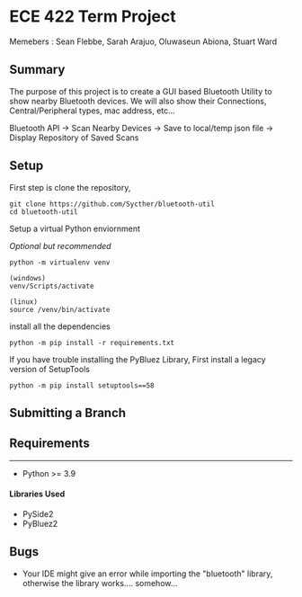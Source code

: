 # ECE 422 Term Project
Memebers : Sean Flebbe, Sarah Arajuo, Oluwaseun Abiona, Stuart Ward
## Summary
The purpose of this project is to create a GUI based Bluetooth Utility to show nearby Bluetooth devices. We will also show their Connections, Central/Peripheral types, mac address, etc...

Bluetooth API -> Scan Nearby Devices -> Save to local/temp json file -> Display Repository of Saved Scans


## Setup

First step is clone the repository,

    git clone https://github.com/Sycther/bluetooth-util
    cd bluetooth-util

Setup a virtual Python enviornment

*Optional but recommended*

    python -m virtualenv venv

    (windows) 
    venv/Scripts/activate

    (linux)
    source /venv/bin/activate

install all the dependencies

    python -m pip install -r requirements.txt


If you have trouble installing the PyBluez Library, First install a legacy version of SetupTools

    python -m pip install setuptools==58

## Submitting a Branch

## Requirements
----
- Python >= 3.9

#### Libraries Used
- PySide2
- PyBluez2


## Bugs
- Your IDE might give an error while importing the "bluetooth" library, otherwise the library works.... somehow...